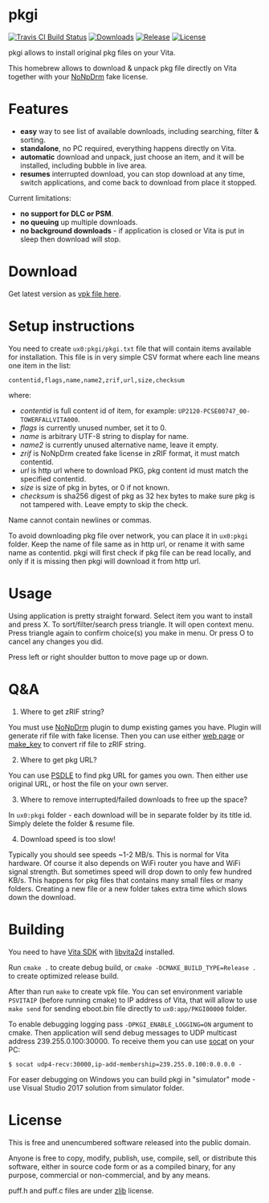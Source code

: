 # pkgi

[![Travis CI Build Status][img_travis]][pkgi_travis] [![Downloads][img_downloads]][pkgi_downloads] [![Release][img_latest]][pkgi_latest] [![License][img_license]][pkgi_license]

pkgi allows to install original pkg files on your Vita.

This homebrew allows to download & unpack pkg file directly on Vita together with your [NoNpDrm][] fake license.

# Features

* **easy** way to see list of available downloads, including searching, filter & sorting.
* **standalone**, no PC required, everything happens directly on Vita.
* **automatic** download and unpack, just choose an item, and it will be installed, including bubble in live area.
* **resumes** interrupted download, you can stop download at any time, switch applications, and come back to download
  from place it stopped.

Current limitations:
* **no support for DLC or PSM**.
* **no queuing** up multiple downloads.
* **no background downloads** - if application is closed or Vita is put in sleep then download will stop.

# Download

Get latest version as [vpk file here][pkgi_latest].

# Setup instructions

You need to create `ux0:pkgi/pkgi.txt` file that will contain items available for installation. This file is in very
simple CSV format where each line means one item in the list:

    contentid,flags,name,name2,zrif,url,size,checksum

where:

* *contentid* is full content id of item, for example: `UP2120-PCSE00747_00-TOWERFALLVITA000`.
* *flags* is currently unused number, set it to 0.
* *name* is arbitrary UTF-8 string to display for name.
* *name2* is currently unused alternative name, leave it empty.
* *zrif* is NoNpDrm created fake license in zRIF format, it must match contentid.
* *url* is http url where to download PKG, pkg content id must match the specified contentid.
* *size* is size of pkg in bytes, or 0 if not known.
* *checksum* is sha256 digest of pkg as 32 hex bytes to make sure pkg is not tampered with. Leave empty to skip the check.

Name cannot contain newlines or commas.

To avoid downloading pkg file over network, you can place it in `ux0:pkgi` folder. Keep the name of file same as in http url,
or rename it with same name as contentid. pkgi will first check if pkg file can be read locally, and only if it is missing
then pkgi will download it from http url.

# Usage

Using application is pretty straight forward. Select item you want to install and press X. To sort/filter/search press triangle.
It will open context menu. Press triangle again to confirm choice(s) you make in menu. Or press O to cancel any changes you did.

Press left or right shoulder button to move page up or down.

# Q&A

1. Where to get zRIF string? 

  You must use [NoNpDrm][] plugin to dump existing games you have. Plugin will generate rif file with fake license.
  Then you can use either [web page][zrif_online_converter] or [make_key][pkg_dec] to convert rif file to zRIF string.

2. Where to get pkg URL?

  You can use [PSDLE][] to find pkg URL for games you own. Then either use original URL, or host the file on your own server.

3. Where to remove interrupted/failed downloads to free up the space?

  In `ux0:pkgi` folder - each download will be in separate folder by its title id. Simply delete the folder & resume file.

4. Download speed is too slow!

  Typically you should see speeds ~1-2 MB/s. This is normal for Vita hardware. Of course it also depends on WiFi router you
  have and WiFi signal strength. But sometimes speed will drop down to only few hundred KB/s. This happens for pkg files that
  contains many small files or many folders. Creating a new file or a new folder takes extra time which slows down the download.

# Building

You need to have [Vita SDK][vitasdk] with [libvita2d][] installed.

Run `cmake .` to create debug build, or `cmake -DCMAKE_BUILD_TYPE=Release .` to create optimized release build.

After than run `make` to create vpk file. You can set environment variable `PSVITAIP` (before running cmake) to IP address of
Vita, that will allow to use `make send` for sending eboot.bin file directly to `ux0:app/PKGI00000` folder.

To enable debugging logging pass `-DPKGI_ENABLE_LOGGING=ON` argument to cmake. Then application will send debug messages to
UDP multicast address 239.255.0.100:30000. To receive them you can use [socat][] on your PC:

    $ socat udp4-recv:30000,ip-add-membership=239.255.0.100:0.0.0.0 -

For easer debugging on Windows you can build pkgi in "simulator" mode - use Visual Studio 2017 solution from simulator folder.

# License

This is free and unencumbered software released into the public domain.

Anyone is free to copy, modify, publish, use, compile, sell, or distribute this software, either in source code form or as a
compiled binary, for any purpose, commercial or non-commercial, and by any means.

puff.h and puff.c files are under [zlib][] license.

[NoNpDrm]: https://github.com/TheOfficialFloW/NoNpDrm
[zrif_online_converter]: https://rawgit.com/mmozeiko/pkg2zip/online/zrif.html
[pkg_dec]: https://github.com/weaknespase/PkgDecrypt
[pkg_releases]: https://github.com/mmozeiko/pkgi/releases
[vitasdk]: https://vitasdk.org/
[libvita2d]: https://github.com/xerpi/libvita2d
[PSDLE]: https://repod.github.io/psdle/
[socat]: http://www.dest-unreach.org/socat/
[zlib]: https://www.zlib.net/zlib_license.html
[pkgi_travis]: https://travis-ci.org/mmozeiko/pkgi/
[pkgi_downloads]: https://github.com/mmozeiko/pkgi/releases
[pkgi_latest]: https://github.com/mmozeiko/pkgi/releases/latest
[pkgi_license]: https://github.com/mmozeiko/pkgi/blob/master/LICENSE
[img_travis]: https://api.travis-ci.org/mmozeiko/pkgi.svg?branch=master
[img_downloads]: https://img.shields.io/github/downloads/mmozeiko/pkgi/total.svg?maxAge=3600
[img_latest]: https://img.shields.io/github/release/mmozeiko/pkgi.svg?maxAge=3600
[img_license]: https://img.shields.io/github/license/mmozeiko/pkgi.svg?maxAge=2592000
